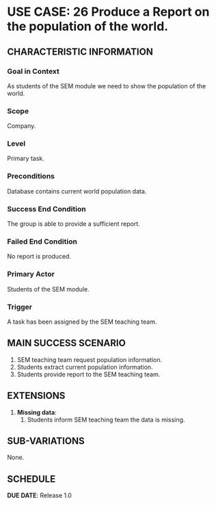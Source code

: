 # USE CASE: 26 Produce a Report on the population of the world.

## CHARACTERISTIC INFORMATION

### Goal in Context

As students of the SEM module we need to show the population of the world.

### Scope

Company.

### Level

Primary task.

### Preconditions

Database contains current world population data.

### Success End Condition

The group is able to provide a sufficient report.

### Failed End Condition

No report is produced.

### Primary Actor

Students of the SEM module.

### Trigger

A task has been assigned by the SEM teaching team.

## MAIN SUCCESS SCENARIO

1. SEM teaching team request population information.
2. Students extract current population information.
3. Students provide report to the SEM teaching team.

## EXTENSIONS

1. **Missing data**:
    1. Students inform SEM teaching team the data is missing.

## SUB-VARIATIONS

None.

## SCHEDULE

**DUE DATE**: Release 1.0